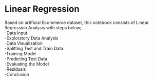 # Linear Regression
Based on artificial Ecommerce dataset, this notebook consists of Linear Regression Analysis 
with steps below;  
    -Data Input  
    -Exploratory Data Analysis  
    -Data Visualization  
    -Splitting Test and Train Data  
    -Training Model  
    -Predicting Test Data  
    -Evaluating the Model  
    -Residuals  
    -Conclusion  

